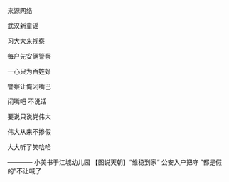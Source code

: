 来源网络

武汉新童谣

习大大来视察

每户先安俩警察

一心只为百姓好

警察让俺闭嘴巴

闭嘴吧 不说话

要说只说党伟大

伟大从来不掺假

大大听了笑哈哈

———— 小美书于江城幼儿园 【图说天朝】“维稳到家“ 公安入户把守 ”都是假的”不让喊了 
